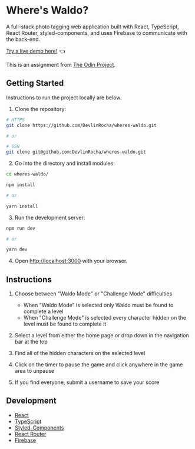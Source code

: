 # Where's Waldo?

A full-stack photo tagging web application built with React, TypeScript, React Router, styled-components, and uses Firebase to communicate with the back-end.

[Try a live demo here!](https://devlinrocha.github.io/wheres-waldo/) 👈

This is an assignment from [The Odin Project](https://www.theodinproject.com/).

## Getting Started

Instructions to run the project locally are below.

1. Clone the repository:

```bash
# HTTPS
git clone https://github.com/DevlinRocha/wheres-waldo.git

# or

# SSH
git clone git@github.com:DevlinRocha/wheres-waldo.git
```

2. Go into the directory and install modules:

```bash
cd wheres-waldo/

npm install

# or

yarn install
```

3. Run the development server:

```bash
npm run dev

# or

yarn dev
```

4. Open [http://localhost:3000](http://localhost:3000) with your browser.

## Instructions

1. Choose between "Waldo Mode" or "Challenge Mode" difficulties
   - When "Waldo Mode" is selected only Waldo must be found to complete a level
   - When "Challenge Mode" is selected every character hidden on the level must be found to complete it

2. Select a level from either the home page or drop down in the navigation bar at the top

3. Find all of the hidden characters on the selected level

4. Click on the timer to pause the game and click anywhere in the game area to unpause

5. If you find everyone, submit a username to save your score

## Development

- [React](https://reactjs.org/)
- [TypeScript](https://www.typescriptlang.org/)
- [Styled-Components](https://styled-components.com/)
- [React Router](https://reactrouter.com/)
- [Firebase](https://firebase.google.com/)
